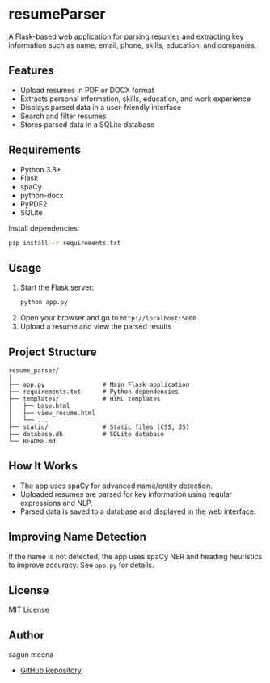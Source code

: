 # resumeParser

A Flask-based web application for parsing resumes and extracting key information such as name, email, phone, skills, education, and companies.

## Features

- Upload resumes in PDF or DOCX format
- Extracts personal information, skills, education, and work experience
- Displays parsed data in a user-friendly interface
- Search and filter resumes
- Stores parsed data in a SQLite database

## Requirements

- Python 3.8+
- Flask
- spaCy
- python-docx
- PyPDF2
- SQLite

Install dependencies:
```sh
pip install -r requirements.txt
```

## Usage

1. Start the Flask server:
    ```sh
    python app.py
    ```
2. Open your browser and go to `http://localhost:5000`
3. Upload a resume and view the parsed results

## Project Structure

```
resume_parser/
│
├── app.py                # Main Flask application
├── requirements.txt      # Python dependencies
├── templates/            # HTML templates
│   ├── base.html
│   ├── view_resume.html
│   └── ...
├── static/               # Static files (CSS, JS)
├── database.db           # SQLite database
└── README.md
```

## How It Works

- The app uses spaCy for advanced name/entity detection.
- Uploaded resumes are parsed for key information using regular expressions and NLP.
- Parsed data is saved to a database and displayed in the web interface.

## Improving Name Detection

If the name is not detected, the app uses spaCy NER and heading heuristics to improve accuracy. See `app.py` for details.

## License

MIT License

## Author


sagun meena
- [GitHub Repository](https://github.com/CaptJack05/resumeParser)
